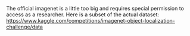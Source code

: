 

The official imagenet is a little too big and requires special permission to access as a researcher.
Here is a subset of the actual dataset: https://www.kaggle.com/competitions/imagenet-object-localization-challenge/data
